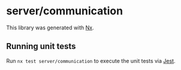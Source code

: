 # server/communication

This library was generated with [Nx](https://nx.dev).

## Running unit tests

Run `nx test server/communication` to execute the unit tests via [Jest](https://jestjs.io).

